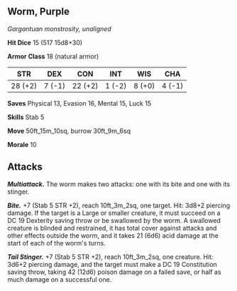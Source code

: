 ## Worm, Purple

*Gargantuan monstrosity, unaligned*

**Hit Dice** 15 (517 15d8+30)

**Armor Class** 18 (natural armor)

| STR     | DEX     | CON     | INT     | WIS     | CHA     |
|---------|---------|---------|---------|---------|---------|
| 28 (+2) |  7 (-1) | 22 (+2) |  1 (-2) |  8 (+0) |  4 (-1) |

**Saves** Physical 13, Evasion 16, Mental 15, Luck 15

**Skills** Stab 5

**Move** 50ft_15m_10sq, burrow 30ft_9m_6sq

**Morale** 10

## Attacks

***Multiattack.*** The worm makes two attacks: one with its bite and one with its stinger.

***Bite.*** +7 (Stab 5 STR +2), reach 10ft_3m_2sq, one target. Hit: 3d8+2 piercing damage. If the target is a Large or smaller creature, it must succeed on a DC 19 Dexterity saving throw or be swallowed by the worm. A swallowed creature is blinded and restrained, it has total cover against attacks and other effects outside the worm, and it takes 21 (6d6) acid damage at the start of each of the worm's turns.

***Tail Stinger.*** +7 (Stab 5 STR +2), reach 10ft_3m_2sq, one creature. Hit: 3d6+2 piercing damage, and the target must make a DC 19 Constitution saving throw, taking 42 (12d6) poison damage on a failed save, or half as much damage on a successful one.

